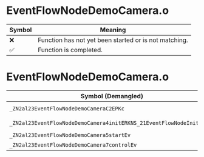 # EventFlowNodeDemoCamera.o
| Symbol | Meaning 
| ------------- | ------------- 
| :x: | Function has not yet been started or is not matching. 
| :white_check_mark: | Function is completed. 


# EventFlowNodeDemoCamera.o
| Symbol (Demangled) | Symbol (Mangled) | Decompiled? |
| ------------- |  ------------- | ------------- |
| `_ZN2al23EventFlowNodeDemoCameraC2EPKc` | `al::EventFlowNodeDemoCamera::EventFlowNodeDemoCamera(char const*)` | :white_check_mark: |
| `_ZN2al23EventFlowNodeDemoCamera4initERKNS_21EventFlowNodeInitInfoE` | `al::EventFlowNodeDemoCamera::init(al::EventFlowNodeInitInfo const&)` | :white_check_mark: |
| `_ZN2al23EventFlowNodeDemoCamera5startEv` | `al::EventFlowNodeDemoCamera::start(void)` | :white_check_mark: |
| `_ZN2al23EventFlowNodeDemoCamera7controlEv` | `al::EventFlowNodeDemoCamera::control(void)` | :white_check_mark: |
